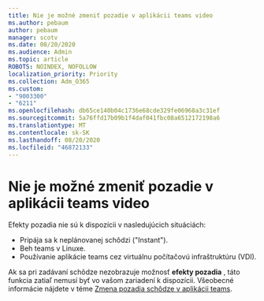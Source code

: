 ```yaml
---
title: Nie je možné zmeniť pozadie v aplikácii teams video
ms.author: pebaum
author: pebaum
manager: scotv
ms.date: 08/20/2020
ms.audience: Admin
ms.topic: article
ROBOTS: NOINDEX, NOFOLLOW
localization_priority: Priority
ms.collection: Adm_O365
ms.custom:
- "9003300"
- "6211"
ms.openlocfilehash: db65ce140b04c1736e68cde329fe06968a3c31ef
ms.sourcegitcommit: 5a76ffd17b09b1f4daf041fbc08a6512172198a6
ms.translationtype: MT
ms.contentlocale: sk-SK
ms.lasthandoff: 08/20/2020
ms.locfileid: "46872133"
---
```

# <a name="cant-change-background-in-teams-video"></a>Nie je možné zmeniť pozadie v aplikácii teams video

Efekty pozadia nie sú k dispozícii v nasledujúcich situáciách:

- Pripája sa k neplánovanej schôdzi ("Instant").
- Beh teams v Linuxe.
- Používanie aplikácie teams cez virtuálnu počítačovú infraštruktúru (VDI).

Ak sa pri zadávaní schôdze nezobrazuje možnosť **efekty pozadia** , táto funkcia zatiaľ nemusí byť vo vašom zariadení k dispozícii. Všeobecné informácie nájdete v téme [Zmena pozadia schôdze v aplikácii teams](https://support.microsoft.com/office/change-your-background-for-a-teams-meeting-f77a2381-443a-499d-825e-509a140f4780).